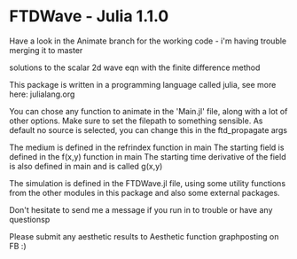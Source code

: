 # FTDWave - Julia 1.1.0

Have a look in the Animate branch for the working code - i'm having trouble merging it to master

solutions to the scalar 2d wave eqn with the finite difference method


This package is written in a programming language called julia, see more here: julialang.org

You can chose any function to animate in the 'Main.jl' file, along with a lot of other options. 
Make sure to set the filepath to something sensible. As default no source is selected, you can change this in the ftd_propagate args

The medium is defined in the refrindex function in main
The starting field is defined in the f(x,y) function in main
The starting time derivative of the field is also defined in main and is called g(x,y) 

The simulation is defined in the FTDWave.jl file, using some utility functions from the other modules in this package and also
some external packages.

Don't hesitate to send me a message if you run in to trouble or have any questionsp

Please submit any aesthetic results to Aesthetic function graphposting on FB :)
